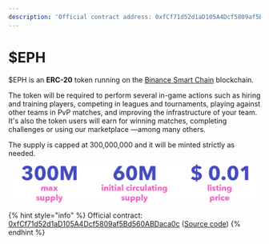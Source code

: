 ```yaml
---
description: 'Official contract address: 0xfCf71d52d1aD105A4Dcf5809af5Bd560ABDaca0c'
---
```


# $EPH

$EPH is an **ERC-20** token running on the [Binance Smart Chain](https://coinmarketcap.com/alexandria/article/what-is-binance-smart-chain) blockchain.

The token will be required to perform several in-game actions such as hiring and training players, competing in leagues and tournaments, playing against other teams in PvP matches, and improving the infrastructure of your team. It's also the token users will earn for winning matches, completing challenges or using our marketplace —among many others.

The supply is capped at 300,000,000 and it will be minted strictly as needed.



![](../.gitbook/assets/tokenomics.png)



{% hint style="info" %}
Official contract: [0xfCf71d52d1aD105A4Dcf5809af5Bd560ABDaca0c](https://bscscan.com/token/0xfCf71d52d1aD105A4Dcf5809af5Bd560ABDaca0c) ([Source code](https://github.com/ephere-football/contracts/blob/master/contracts/EpherERC20.sol))
{% endhint %}
